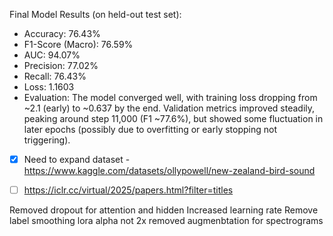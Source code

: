 Final Model Results (on held-out test set):
- Accuracy: 76.43%
- F1-Score (Macro): 76.59%
- AUC: 94.07%
- Precision: 77.02%
- Recall: 76.43%
- Loss: 1.1603
- Evaluation: The model converged well, with training loss dropping from ~2.1 (early) to ~0.637 by the end. Validation metrics improved steadily, peaking around step 11,000 (F1 ~77.6%), but showed some fluctuation in later epochs (possibly due to overfitting or early stopping not triggering).

- [x] Need to expand dataset - https://www.kaggle.com/datasets/ollypowell/new-zealand-bird-sound

- [ ] https://iclr.cc/virtual/2025/papers.html?filter=titles

Removed dropout for attention and hidden
Increased learning rate
Remove label smoothing
lora alpha not 2x
removed augmenbtation for spectrograms